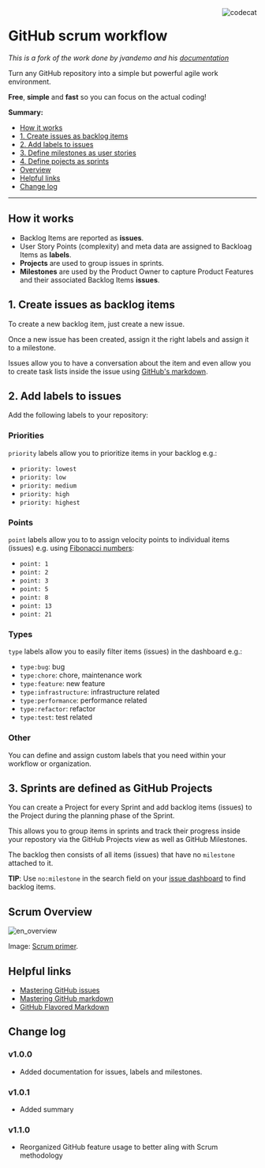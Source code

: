 <img src="https://cloud.githubusercontent.com/assets/1859381/5397698/9972fe22-815c-11e4-8be6-21e1d0d05849.jpg" alt="codecat" align="right">

# GitHub scrum workflow

*This is a fork of the work done by jvandemo and his [documentation](https://github.com/jvandemo/github-scrum-workflow)*

Turn any GitHub repository into a simple but powerful agile work environment.

**Free**, **simple** and **fast** so you can focus on the actual coding!

**Summary:**

+ [How it works](#how-it-works)
+ [1. Create issues as backlog items](#1-create-issues-as-backlog-items)
+ [2. Add labels to issues](#2-add-labels-to-issues)
+ [3. Define milestones as user stories](#3-define-milestones-as-user-stories)
+ [4. Define pojects as sprints](#3-define-projects-as-sprints)
+ [Overview](#overview)
+ [Helpful links](#helpful-links)
+ [Change log](#change-log)

---

## How it works

- Backlog Items are reported as **issues**.
- User Story Points (complexity) and meta data are assigned to Backloag Items as **labels**.
- **Projects** are used to group issues in sprints.
- **Milestones** are used by the Product Owner to capture Product Features and their associated Backlog Items **issues**.

## 1. Create issues as backlog items

To create a new backlog item, just create a new issue.

Once a new issue has been created, assign it the right labels and assign it to a milestone.

Issues allow you to have a conversation about the item and even allow you to create task lists inside the issue using [GitHub's markdown](https://guides.github.com/features/mastering-markdown/).

## 2. Add labels to issues

Add the following labels to your repository:

### Priorities

`priority` labels allow you to prioritize items in your backlog e.g.:

- `priority: lowest`
- `priority: low`
- `priority: medium`
- `priority: high`
- `priority: highest`

### Points

`point` labels allow you to to assign velocity points to individual items (issues) e.g. using [Fibonacci numbers](http://en.wikipedia.org/wiki/Fibonacci_number):

- `point: 1`
- `point: 2`
- `point: 3`
- `point: 5`
- `point: 8`
- `point: 13`
- `point: 21`

### Types

`type` labels allow you to easily filter items (issues) in the dashboard e.g.:

- `type:bug`: bug
- `type:chore`: chore, maintenance work
- `type:feature`: new feature
- `type:infrastructure`: infrastructure related
- `type:performance`: performance related
- `type:refactor`: refactor
- `type:test`: test related

### Other

You can define and assign custom labels that you need within your workflow or organization.

## 3. Sprints are defined as GitHub Projects

You can create a Project for every Sprint and add backlog items (issues) to the Project during the planning phase of the Sprint.

This allows you to group items in sprints and track their progress inside your repostory via the GitHub Projects view as well as GitHub Milestones.

The backlog then consists of all items (issues) that have no `milestone` attached to it.

**TIP**: Use `no:milestone` in the search field on your [issue dashboard](https://github.com/issues) to find backlog items.

## Scrum Overview

![en_overview](https://cloud.githubusercontent.com/assets/1859381/5411950/c44c229e-8207-11e4-915f-d31ccd66c5bd.png)

Image: [Scrum primer](http://www.scrumprimer.org/overview).

## Helpful links

- [Mastering GitHub issues](https://guides.github.com/features/issues/)
- [Mastering GitHub markdown](https://guides.github.com/features/mastering-markdown/)
- [GitHub Flavored Markdown](https://help.github.com/articles/github-flavored-markdown/)

## Change log

### v1.0.0

- Added documentation for issues, labels and milestones.

### v1.0.1

- Added summary

### v1.1.0

- Reorganized GitHub feature usage to better aling with Scrum methodology